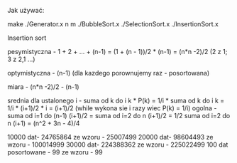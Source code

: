 Jak używać:

make
./Generator.x n m
./BubbleSort.x
./SelectionSort.x
./InsertionSort.x

Insertion sort

pesymistyczna - 1 + 2 + ... + (n-1) = (1 + (n - 1))/2 * (n-1) = (n*n -2)/2
(2 z 1; 3 z 2,1 ...)

optymistyczna - (n-1)
(dla kazdego porownujemy raz - posortowana)

miara - (n*n -2)/2 - (n-1)

srednia
dla ustalonego i - suma od k do i k * P(k) = 1/i * suma od k do i k = 1/i * (i+1)/2 * i = (i+1)/2
(while wykona sie i razy wiec P(k) = 1/i)
ogolna - suma od i=1 do (n-1) (i+1)/2 = suma od i=2 do n (i+1)/2 = 1/2 suma od i=2 do n (i+1) = (n^2 + 3n - 4)/4


10000 dat- 24765864
ze wzoru - 25007499
20000 dat- 98604493
ze wzoru - 100014999
30000 dat- 224388362
ze wzoru - 225022499
100 dat posortowane - 99
ze wzoru - 99

